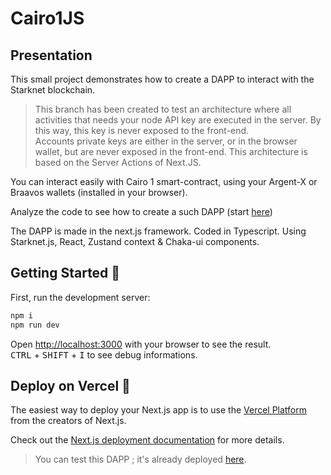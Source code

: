 # Cairo1JS

## Presentation

This small project demonstrates how to create a DAPP to interact with the Starknet blockchain. 

> This branch has been created to test an architecture where all activities that needs your node API key are executed in the server. By this way, this key is never exposed to the front-end.   
> Accounts private keys are either in the server, or in the browser wallet, but are never exposed in the front-end. 
> This architecture is based on the Server Actions of Next.JS.

You can interact easily with Cairo 1 smart-contract, using your Argent-X or Braavos wallets (installed in your browser).  

Analyze the code to see how to create a such DAPP (start [here](src/app/page.tsx))  

The DAPP is made in the next.js framework. Coded in Typescript. Using Starknet.js, React, Zustand context & Chaka-ui components.

## Getting Started 🚀

First, run the development server:

```bash
npm i
npm run dev
```

Open [http://localhost:3000](http://localhost:3000) with your browser to see the result.  
<kbd>CTRL</kbd> + <kbd>SHIFT</kbd> + <kbd>I</kbd> to see debug informations.  

## Deploy on Vercel 🎊

The easiest way to deploy your Next.js app is to use the [Vercel Platform](https://vercel.com/new?utm_medium=default-template&filter=next.js&utm_source=create-next-app&utm_campaign=create-next-app-readme) from the creators of Next.js.

Check out the [Next.js deployment documentation](https://nextjs.org/docs/deployment) for more details.

> You can test this DAPP ; it's already deployed [here](https://cairo1-js-git-servercomponents-philipper26.vercel.app/).
